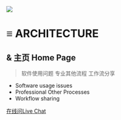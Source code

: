 <!-- _coverpage.md -->

![](https://eu-browse.startpage.com/av/anon-image?piurl=https%3A%2F%2Fmedia.istockphoto.com%2Fphotos%2Fhand-sketching-a-designer-villa-with-pool-picture-id1063723682%3Fk%3D20%26m%3D1063723682%26s%3D612x612%26w%3D0%26h%3Dm4E1YDtdg8WhGwr1hBG_X_wGoN9jNRME1DXHJ9oqSl4%3D&sp=1641622961Ta70a085dcb2dc1d4a843dc2c4730c098abf384494ca9dddc41685fc1cd7d92f4)

# **≡ ARCHITECTURE**
## & 主页 Home Page
> 软件使用问题 专业其他流程 工作流分享

* Software usage issues 
* Professional Other Processes
* Workflow sharing


[在线问Live Chat](https://app.chaport.com/widget/show.html?appid=61b5dc3d081e5a614003c571)







<!-- Start of 封面背景 -->
<!-- 背景图片 -->


<!-- 背景色 -->









<!--  End of 封面背景 -->

















